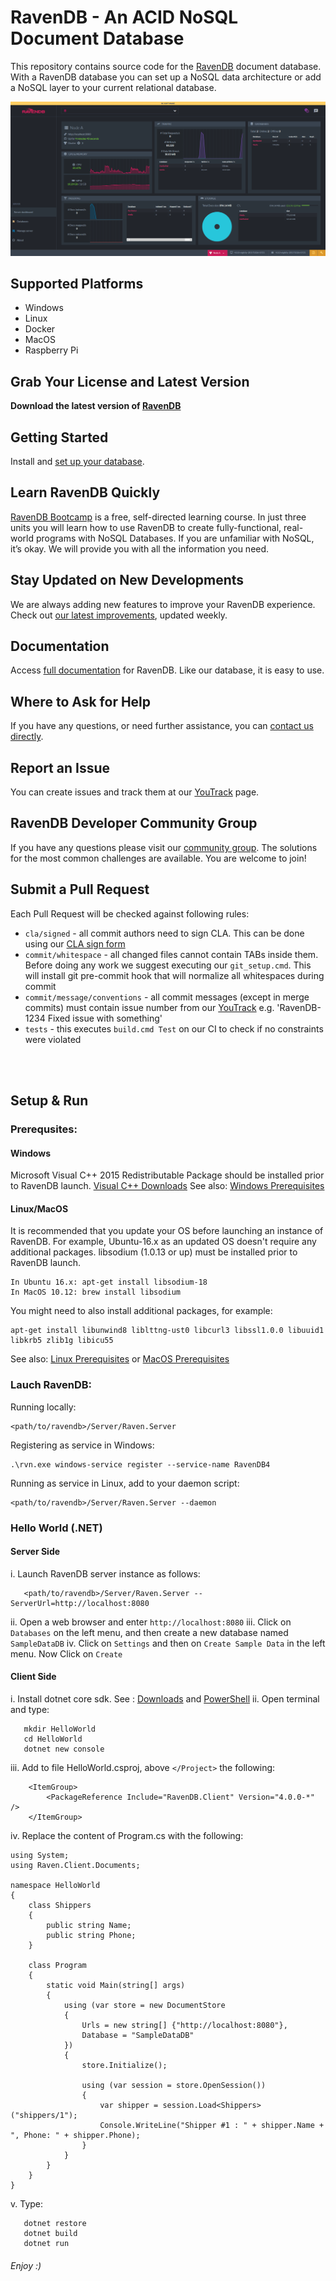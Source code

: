# RavenDB - An ACID NoSQL Document Database
This repository contains source code for the [RavenDB](https://ravendb.net/) document database. With a RavenDB database you can set up a NoSQL data architecture or add a NoSQL layer to your current relational database.

![RavenDb Studio](docs/readmeScreenshot.png)

## Supported Platforms
- Windows
- Linux
- Docker
- MacOS
- Raspberry Pi

## Grab Your License and Latest Version
**Download the latest version of [RavenDB](https://ravendb.net/downloads#server/dev)**

## Getting Started
Install and [set up your database](https://ravendb.net/docs/article-page/latest/csharp/start/getting-started).

## Learn RavenDB Quickly
[RavenDB Bootcamp](https://ravendb.net/learn) is a free, self-directed learning course. In just three units you will learn how to use RavenDB to create fully-functional, real-world programs with NoSQL Databases. If you are unfamiliar with NoSQL, it’s okay. We will provide you with all the information you need.

## Stay Updated on New Developments
We are always adding new features to improve your RavenDB experience. Check out [our latest improvements](https://ravendb.net/docs/article-page/latest/csharp/start/whats-new), updated weekly.

## Documentation
Access [full documentation](https://ravendb.net/docs/article-page/latest/csharp) for RavenDB. Like our database, it is easy to use.

## Where to Ask for Help
If you have any questions, or need further assistance, you can [contact us directly](https://ravendb.net/contact).

## Report an Issue
You can create issues and track them at our [YouTrack](http://issues.hibernatingrhinos.com/) page.

## RavenDB Developer Community Group
If you have any questions please visit our [community group](http://groups.google.com/group/ravendb/). The solutions for the most common challenges are available. You are welcome to join!

## Submit a Pull Request
Each Pull Request will be checked against following rules:

- `cla/signed` - all commit authors need to sign CLA. This can be done using our [CLA sign form](http://ravendb.net/contributors/cla/sign)
- `commit/whitespace` - all changed files cannot contain TABs inside them. Before doing any work we suggest executing our `git_setup.cmd`. This will install git pre-commit hook that will normalize all whitespaces during commit
- `commit/message/conventions` - all commit messages (except in merge commits) must contain issue number from our [YouTrack](http://issues.hibernatingrhinos.com) e.g. 'RavenDB-1234 Fixed issue with something'
- `tests` - this executes `build.cmd Test` on our CI to check if no constraints were violated

 <br><br>

## Setup & Run
### Prerequsites:

#### Windows
Microsoft Visual C++ 2015 Redistributable Package should be installed prior to RavenDB launch.
[Visual C++ Downloads](https://support.microsoft.com/en-us/help/2977003/the-latest-supported-visual-c-downloads)
See also: [Windows Prerequisites](https://docs.microsoft.com/en-us/dotnet/core/windows-prerequisites)

#### Linux/MacOS
It is recommended that you update your OS before launching an instance of RavenDB.
For example, Ubuntu-16.x as an updated OS doesn't require any additional packages.
libsodium (1.0.13 or up) must be installed prior to RavenDB launch.
```
In Ubuntu 16.x: apt-get install libsodium-18
In MacOS 10.12: brew install libsodium
```
You might need to also install additional packages, for example:
```
apt-get install libunwind8 liblttng-ust0 libcurl3 libssl1.0.0 libuuid1 libkrb5 zlib1g libicu55
```

See also: [Linux Prerequisites](https://docs.microsoft.com/en-us/dotnet/core/linux-prerequisites) or [MacOS Prerequisites](https://docs.microsoft.com/en-us/dotnet/core/macos-prerequisites)

### Lauch RavenDB:
Running locally:
```
<path/to/ravendb>/Server/Raven.Server
```

Registering as service in Windows:
```
.\rvn.exe windows-service register --service-name RavenDB4
```

Running as service in Linux, add to your daemon script:
```
<path/to/ravendb>/Server/Raven.Server --daemon
```

### Hello World (.NET)

#### Server Side

i. Launch RavenDB server instance as follows:
```
   <path/to/ravendb>/Server/Raven.Server --ServerUrl=http://localhost:8080
```

ii. Open a web browser and enter `http://localhost:8080`
iii. Click on `Databases` on the left menu, and then create a new database named `SampleDataDB`
iv. Click on `Settings` and then on `Create Sample Data` in the left menu. Now Click on `Create`

#### Client Side

i. Install dotnet core sdk. See : [Downloads](https://www.microsoft.com/net/download) and [PowerShell](https://github.com/PowerShell/PowerShell/releases)
ii. Open terminal and type:

```
   mkdir HelloWorld
   cd HelloWorld
   dotnet new console
```
iii. Add to file HelloWorld.csproj, above `</Project>` the following:
```
    <ItemGroup>
        <PackageReference Include="RavenDB.Client" Version="4.0.0-*" />
    </ItemGroup>
```

iv. Replace the content of Program.cs with the following:
```
using System;
using Raven.Client.Documents;

namespace HelloWorld
{
    class Shippers
    {
        public string Name;
        public string Phone;
    }
    
    class Program
    {
        static void Main(string[] args)
        {
            using (var store = new DocumentStore
            {
                Urls = new string[] {"http://localhost:8080"},
                Database = "SampleDataDB"
            })
            {
                store.Initialize();

                using (var session = store.OpenSession())
                {
                    var shipper = session.Load<Shippers>("shippers/1");
                    Console.WriteLine("Shipper #1 : " + shipper.Name + ", Phone: " + shipper.Phone);
                }
            }
        }
    }
}
```

v. Type:
```
   dotnet restore
   dotnet build
   dotnet run
```

###### Enjoy :)